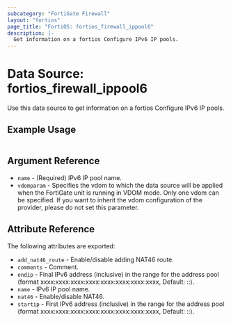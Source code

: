 ```yaml
---
subcategory: "FortiGate Firewall"
layout: "fortios"
page_title: "FortiOS: fortios_firewall_ippool6"
description: |-
  Get information on a fortios Configure IPv6 IP pools.
---
```


# Data Source: fortios_firewall_ippool6
Use this data source to get information on a fortios Configure IPv6 IP pools.


## Example Usage

```hcl

```

## Argument Reference

* `name` - (Required) IPv6 IP pool name.
* `vdomparam` - Specifies the vdom to which the data source will be applied when the FortiGate unit is running in VDOM mode. Only one vdom can be specified. If you want to inherit the vdom configuration of the provider, please do not set this parameter.

## Attribute Reference

The following attributes are exported:

* `add_nat46_route` - Enable/disable adding NAT46 route.
* `comments` - Comment.
* `endip` - Final IPv6 address (inclusive) in the range for the address pool (format xxxx:xxxx:xxxx:xxxx:xxxx:xxxx:xxxx:xxxx, Default: ::).
* `name` - IPv6 IP pool name.
* `nat46` - Enable/disable NAT46.
* `startip` - First IPv6 address (inclusive) in the range for the address pool (format xxxx:xxxx:xxxx:xxxx:xxxx:xxxx:xxxx:xxxx, Default: ::).
